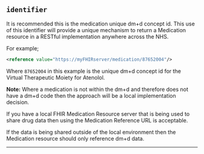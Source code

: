 ## `identifier`
It is recommended this is the medication unique dm+d concept id. This use of this identifier will provide a unique mechanism to return a Medication resource in a RESTful implementation anywhere across the NHS.

For example;

```xml
<reference value="https://myFHIRserver/medication/87652004"/>
```
Where `87652004` in this example is the unique dm+d concept id for the Virtual Therapeutic Moiety for Atenolol.

**Note:** Where a medication is not within the dm+d and therefore does not have a dm+d code then the approach will be a local implementation decision. 

If you have a local FHIR Medication Resource server that is being used to share drug data then using the Medication Reference URL is acceptable. 

If the data is being shared outside of the local environment then the Medication resource should only reference dm+d data.

---